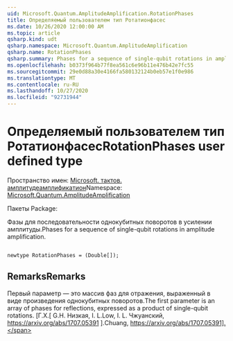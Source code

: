 ```yaml
---
uid: Microsoft.Quantum.AmplitudeAmplification.RotationPhases
title: Определяемый пользователем тип Ротатионфасес
ms.date: 10/26/2020 12:00:00 AM
ms.topic: article
qsharp.kind: udt
qsharp.namespace: Microsoft.Quantum.AmplitudeAmplification
qsharp.name: RotationPhases
qsharp.summary: Phases for a sequence of single-qubit rotations in amplitude amplification.
ms.openlocfilehash: b0373f964b77f8ea561c6e96b11e476b42e7fc55
ms.sourcegitcommit: 29e0d88a30e4166fa580132124b0eb57e1f0e986
ms.translationtype: MT
ms.contentlocale: ru-RU
ms.lasthandoff: 10/27/2020
ms.locfileid: "92731944"
---
```

# <a name="rotationphases-user-defined-type"></a><span data-ttu-id="b6e3c-102">Определяемый пользователем тип Ротатионфасес</span><span class="sxs-lookup"><span data-stu-id="b6e3c-102">RotationPhases user defined type</span></span>

<span data-ttu-id="b6e3c-103">Пространство имен: [Microsoft. тактов. амплитудеамплификатион](xref:Microsoft.Quantum.AmplitudeAmplification)</span><span class="sxs-lookup"><span data-stu-id="b6e3c-103">Namespace: [Microsoft.Quantum.AmplitudeAmplification](xref:Microsoft.Quantum.AmplitudeAmplification)</span></span>

<span data-ttu-id="b6e3c-104">Пакеты [](https://nuget.org/packages/)</span><span class="sxs-lookup"><span data-stu-id="b6e3c-104">Package: [](https://nuget.org/packages/)</span></span>


<span data-ttu-id="b6e3c-105">Фазы для последовательности однокубитных поворотов в усилении амплитуды.</span><span class="sxs-lookup"><span data-stu-id="b6e3c-105">Phases for a sequence of single-qubit rotations in amplitude amplification.</span></span>

```qsharp

newtype RotationPhases = (Double[]);
```



## <a name="remarks"></a><span data-ttu-id="b6e3c-106">Remarks</span><span class="sxs-lookup"><span data-stu-id="b6e3c-106">Remarks</span></span>

<span data-ttu-id="b6e3c-107">Первый параметр — это массив фаз для отражения, выраженный в виде произведения однокубитных поворотов.</span><span class="sxs-lookup"><span data-stu-id="b6e3c-107">The first parameter is an array of phases for reflections, expressed as a product of single-qubit rotations.</span></span>
<span data-ttu-id="b6e3c-108">[Г.Х.</span><span class="sxs-lookup"><span data-stu-id="b6e3c-108">[ G.H.</span></span> <span data-ttu-id="b6e3c-109">Низкая, I. L.</span><span class="sxs-lookup"><span data-stu-id="b6e3c-109">Low, I. L.</span></span> <span data-ttu-id="b6e3c-110">Чжуанский, https://arxiv.org/abs/1707.05391 ].</span><span class="sxs-lookup"><span data-stu-id="b6e3c-110">Chuang, https://arxiv.org/abs/1707.05391].</span></span>